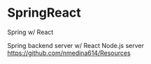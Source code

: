 # SpringReact
Spring w/ React

Spring backend server w/ React Node.js server
https://github.com/nmedina614/Resources
